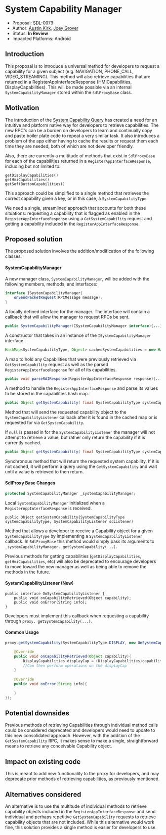 # System Capability Manager
* Proposal: [SDL-0079](0079-system_capability_manager.md)
* Author: [Austin Kirk](https://github.com/askirk), [Joey Grover](https://github.com/joeygrover)
* Status: **In Review**
* Impacted Platforms: Android

## Introduction
This proposal is to introduce a universal method for developers to request a capability for a given subject (e.g. NAVIGATION, PHONE_CALL, VIDEO\_STREAMING). This method will also retrieve capabilities that are returned in a RegisterAppInterfaceResponse (HMICapabilities, DisplayCapabilities). This will be made possible via an internal `SystemCapabilityManager` stored within the `SdlProxyBase` class.

## Motivation
The introduction of the [System Capability Query](https://github.com/smartdevicelink/sdl_evolution/blob/master/proposals/0055-system_capabilities_query.md) has created a need for an  intuitive and platform native way for developers to retrieve capabilities. The new RPC's can be a burden on developers to learn and continually copy and paste boiler plate code to repeat a very similar task. It also introduces a problem of the app either having to cache the results or request them each time they are needed, both of which are not developer friendly.
 
Also, there are currently a multitude of methods that exist in `SdlProxyBase` for each of the capabilities returned in a `RegisterAppInterfaceResponse`, including but not limited to:

```
getDisplayCapabilities()
getHmiCapabilities()
getSoftButtonCapabilities()
```

This approach could be simplified to a single method that retrieves the correct capability given a key, or in this case, a `SystemCapabilityType`.


We need a single, streamlined approach that accounts for both these situations: requesting a capability that is flagged as enabled in the `RegisterAppInterfaceResponse` using a `GetSystemCapability` request and getting a capability included in the `RegisterAppInterfaceResponse`.

## Proposed solution
The proposed solution involves the addition/modification of the following classes:

#### SystemCapabilityManager
A new manager class, `SystemCapabilityManager`, will be added with the following members, methods, and interfaces:

```java
interface ISystemCapabilityManager{
	onSendPacketRequest(RPCMessage message);
}
```
A locally defined interface for the manager. The interface will contain a callback that will allow the manager to request RPCs be sent.

```java
public SystemCapabilityManager(ISystemCapabilityManager interface){...}
```
A constructor that takes in an instance of the `ISystemCapabilityManager` interface. 
 

```java
HashMap<SystemCapabilityType, Object> cachedSystemCapabilities = new HashMap<>();
```

A map to hold any Capabilities that were previously retrieved via `GetSystemCapability` request as well as the parsed `RegisterAppInterfaceResponse` for all of its capabilities.

```java
public void parseRAIResponse(RegisterAppInterfaceResponse response){...}
```

A method to handle the `RegisterAppInterfaceResponse` and parse its values to be stored in the capabilities hash map.

```java
public Object getSystemCapability( final SystemCapabilityType systemCapabilityType, final SystemCapabilityListener scListener){}
```

Method that will send the requested capability object to the `SystemCapabilityListener` callback after it is found in the cached map or is requested for via `GetSystemCapability`.

If `null` is passed in for the `SystemCapabilityListener` the manager will not attempt to retrieve a value, but rather only return the capability if it is currently cached.

```java
public Object getSystemCapability( final SystemCapabilityType systemCapabilityType){}
```
Synchronous method that will return the requested system capability. If it is not cached, it will perform a query using the `GetSystemCapability` and wait until a value is retrieved to then return. 

#### SdlProxy Base Changes

```java
protected SystemCapabilityManager _systemCapabilityManager;
```

Local `SystemCapabilityManager` initialized when a `RegisterAppInterfaceResponse` is received.

```
public Object getSystemCapability(SystemCapabilityType systemCapabilityType, SystemCapabilityListener scListener)
```

Method that allows a developer to receive a Capability object for a given `SystemCapabilityType` by implementing a `SystemCapabilityListener` callback. In `SdlProxyBase` this method would simply pass its arguments to `_systemCapabilityManager. getSystemCapability(...)`.


Previous methods for getting capabilities (`getDisplayCapabilities`, `getHmiCapabilities`, etc)  will also be deprecated to encourage developers to move toward the new manager as well as being able to remove the methods in the future.

 
#### SystemCapabilityListener (New)

```
public interface OnSystemCapabilityListener {
    public void onCapabilityRetrieved(Object capability);
    public void onError(String info);
}
```
Developers must implement this callback when requesting a capability through `proxy. getSystemCapability(...)`.

#### Common Usage

```java
proxy.getSystemCapability(SystemCapabilityType.DISPLAY, new OnSystemCapabilityListener(){

	@Override
	public void onCapabilityRetrieved(Object capability){
		DisplayCapabilities displayCap = (DisplayCapabilities)capability;
		//Can then perform operations on the displayCap
	}
	
	@Override
	public void onError(String info){
	
	}
});
```


## Potential downsides

Previous methods of retrieving Capabilities through individual method calls could be considered deprecated and developers would need to update to this new consolidated approach. However, with the addition of the `GetSystemCapability` RPC, it makes sense to make a single, straightforward means to retrieve any conceivable Capability object.


## Impact on existing code

This is meant to add new functionality to the proxy for developers, and may deprecate prior methods of retrieving capabilities, as previously mentioned.

## Alternatives considered

An alternative is to use the multitude of individual methods to retrieve capability objects included in the `RegisterAppInterfaceResponse` and send individual and perhaps repetitive `GetSystemCapability` requests to retrieve capability objects that are not included. While this alternative would work fine, this solution provides a single method is easier for developers to use.
